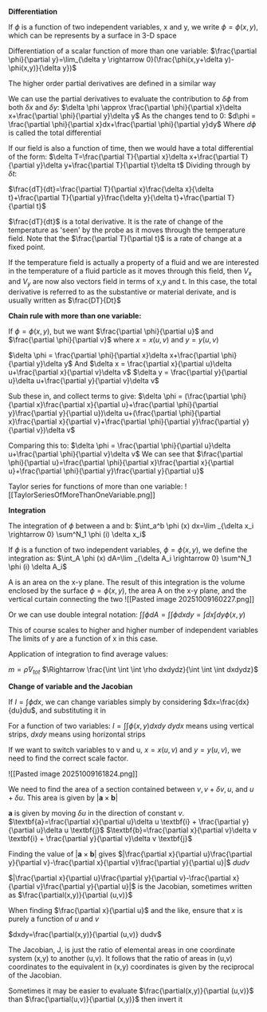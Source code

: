 **Differentiation**

If $\phi$ is a function of two independent variables, x and y, we write $\phi=\phi(x,y)$, which can be represents by a surface in 3-D space

Differentiation of a scalar function of more than one variable:
$\frac{\partial \phi}{\partial y}=\lim_{\delta y \rightarrow 0}(\frac{\phi(x,y+\delta y)-\phi(x,y)}{\delta y})$

The higher order partial derivatives are defined in a similar way

We can use the partial derivatives to evaluate the contribution to $\delta \phi$ from both $\delta x$ and $\delta y$:
$\delta \phi \approx \frac{\partial \phi}{\partial x}\delta x+\frac{\partial \phi}{\partial y}\delta y$
As the changes tend to 0: $d\phi = \frac{\partial \phi}{\partial x}dx+\frac{\partial \phi}{\partial y}dy$
Where $d\phi$ is called the total differential

If our field is also a function of time, then we would have a total differential of the form:
$\delta T=\frac{\partial T}{\partial x}\delta x+\frac{\partial T}{\partial y}\delta y+\frac{\partial T}{\partial t}\delta t$
Dividing through by $\delta t$:

$\frac{dT}{dt}=\frac{\partial T}{\partial x}\frac{\delta x}{\delta t}+\frac{\partial T}{\partial y}\frac{\delta y}{\delta t}+\frac{\partial T}{\partial t}$

$\frac{dT}{dt}$ is a total derivative. It is the rate of change of the temperature as 'seen' by the probe as it moves through the temperature field.
Note that the $\frac{\partial T}{\partial t}$ is a rate of change at a fixed point. 

If the temperature field is actually a property of a fluid and we are interested in the temperature of a fluid particle as it moves through this field, then $V_x$ and $V_y$ are now also vectors field in terms of x,y and t.
In this case, the total derivative is referred to as the substantive or material derivate, and is usually written as $\frac{DT}{Dt}$

**Chain rule with more than one variable:**

If $\phi = \phi(x,y)$, but we want $\frac{\partial \phi}{\partial u}$ and $\frac{\partial \phi}{\partial v}$ where $x=x(u,v)$ and $y=y(u,v)$

$\delta \phi = \frac{\partial \phi}{\partial x}\delta x+\frac{\partial \phi}{\partial y}\delta y$
And
$\delta x = \frac{\partial x}{\partial u}\delta u+\frac{\partial x}{\partial v}\delta v$
$\delta y = \frac{\partial y}{\partial u}\delta u+\frac{\partial y}{\partial v}\delta v$

Sub these in, and collect terms to give:
$\delta \phi = (\frac{\partial \phi}{\partial x}\frac{\partial x}{\partial u}+\frac{\partial \phi}{\partial y}\frac{\partial y}{\partial u})\delta u+(\frac{\partial \phi}{\partial x}\frac{\partial x}{\partial v}+\frac{\partial \phi}{\partial y}\frac{\partial y}{\partial v})\delta v$

Comparing this to: $\delta \phi = \frac{\partial \phi}{\partial u}\delta u+\frac{\partial \phi}{\partial v}\delta v$
We can see that $\frac{\partial \phi}{\partial u}=\frac{\partial \phi}{\partial x}\frac{\partial x}{\partial u}+\frac{\partial \phi}{\partial y}\frac{\partial y}{\partial u}$

Taylor series for functions of more than one variable:
![[TaylorSeriesOfMoreThanOneVariable.png]]

**Integration**

The integration of $\phi$ between a and b: 
$\int_a^b \phi (x) dx=\lim _{\delta x_i \rightarrow 0} \sum^N_1 \phi (i) \delta x_i$

If $\phi$ is a function of two independent variables, $\phi=\phi(x,y)$, we define the integration as:
$\int_A \phi (x) dA=\lim _{\delta A_i \rightarrow 0} \sum^N_1 \phi (i) \delta A_i$

A is an area on the x-y plane. The result of this integration is the volume enclosed by the surface $\phi = \phi (x,y)$, the area A on the x-y plane, and the vertical curtain connecting the two
![[Pasted image 20251009160227.png]]

Or we can use double integral notation:
$\int \int \phi dA=\int \int \phi dxdy=\int dx \int dy \phi (x,y)$

This of course scales to higher and higher number of independent variables
The limits of y are a function of x in this case.

Application of integration to find average values:

$m=\bar{\rho} V_{tot}$
$\Rightarrow \frac{\int \int \int \rho dxdydz}{\int \int \int dxdydz}$

**Change of variable and the Jacobian**

If $I=\int \phi dx$, we can change variables simply by considering $dx=\frac{dx}{du}du$, and substituting it in

For a function of two variables:
$I=\int \int \phi(x,y) dxdy$
$dydx$ means using vertical strips, $dxdy$ means using horizontal strips

If we want to switch variables to v and u, $x=x(u,v)$ and $y=y(u,v)$, we need to find the correct scale factor.

![[Pasted image 20251009161824.png]]

We need to find the area of a section contained between $v,v+\delta v, u,$ and $u+\delta u$. 
This area is given by $|\textbf{a}\times \textbf{b}|$

$\textbf{a}$ is given by moving $\delta u$ in the direction of constant $v$.
$\textbf{a}=\frac{\partial x}{\partial u}\delta u \textbf{i} + \frac{\partial y}{\partial u}\delta u \textbf{j}$
$\textbf{b}=\frac{\partial x}{\partial v}\delta v \textbf{i} + \frac{\partial y}{\partial v}\delta v \textbf{j}$

Finding the value of $|\textbf{a}\times \textbf{b}|$ gives $|\frac{\partial x}{\partial u}\frac{\partial y}{\partial v}-\frac{\partial x}{\partial v}\frac{\partial y}{\partial u}|$ $dudv$

$|\frac{\partial x}{\partial u}\frac{\partial y}{\partial v}-\frac{\partial x}{\partial v}\frac{\partial y}{\partial u}|$ is the Jacobian, sometimes written as $\frac{\partial(x,y)}{\partial (u,v)}$

When finding $\frac{\partial x}{\partial u}$ and the like, ensure that $x$ is purely a function of $u$ and $v$

$dxdy=\frac{\partial(x,y)}{\partial (u,v)} dudv$

The Jacobian, J, is just the ratio of elemental areas in one coordinate system (x,y) to another (u,v). It follows that the ratio of areas in (u,v) coordinates to the equivalent in (x,y) coordinates is given by the reciprocal of the Jacobian.

Sometimes it may be easier to evaluate $\frac{\partial(x,y)}{\partial (u,v)}$ than $\frac{\partial(u,v)}{\partial (x,y)}$ then invert it








